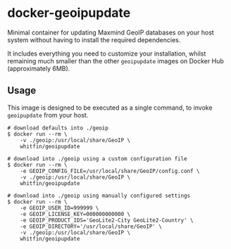 # docker-geoipupdate

Minimal container for updating Maxmind GeoIP databases on your host system without having to install the required dependencies.

It includes everything you need to customize your installation, whilst remaining much smaller than the other `geoipupdate` images on Docker Hub (approximately 6MB).

## Usage

This image is designed to be executed as a single command, to invoke `geoipupdate` from your host.

```shell
# download defaults into ./geoip
$ docker run --rm \
    -v ./geoip:/usr/local/share/GeoIP \
    whitfin/geoipupdate

# download into ./geoip using a custom configuration file
$ docker run --rm \
    -e GEOIP_CONFIG_FILE=/usr/local/share/GeoIP/config.conf \
    -v ./geoip:/usr/local/share/GeoIP \
    whitfin/geoipupdate

# download into ./geoip using manually configured settings
$ docker run --rm \
    -e GEOIP_USER_ID=999999 \
    -e GEOIP_LICENSE_KEY=000000000000 \
    -e GEOIP_PRODUCT_IDS='GeoLite2-City GeoLite2-Country' \
    -e GEOIP_DIRECTORY='/usr/local/share/GeoIP' \
    -v ./geoip:/usr/local/share/GeoIP \
    whitfin/geoipupdate
```
